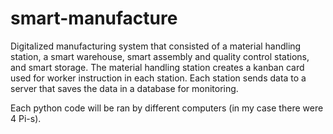 # smart-manufacture

Digitalized manufacturing system that consisted of a material handling station, a smart warehouse, smart assembly and quality control stations, and smart storage. The material handling station creates a kanban card used for worker instruction in each station. Each station sends data to a server that saves the data in a database for monitoring.

Each python code will be ran by different computers (in my case there were 4 Pi-s).

